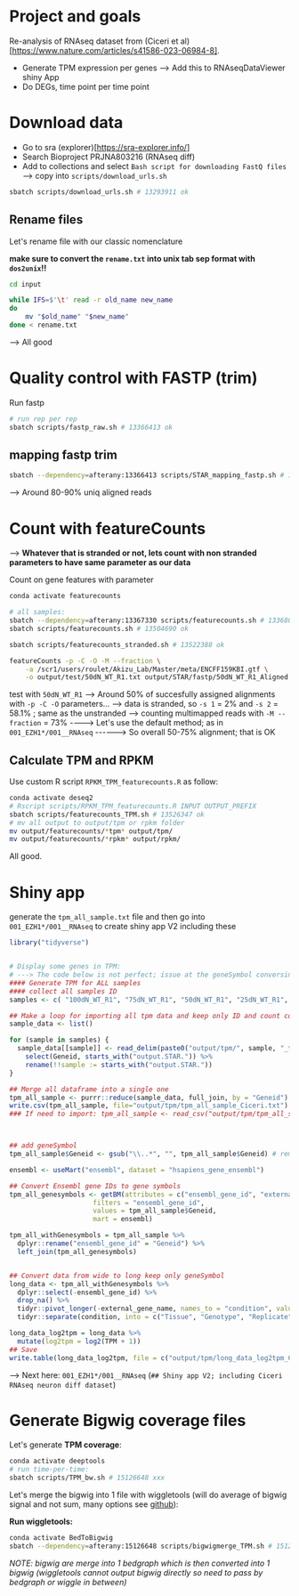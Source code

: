 # Project and goals 

Re-analysis of RNAseq dataset from (Ciceri et al)[https://www.nature.com/articles/s41586-023-06984-8].

- Generate TPM expression per genes
--> Add this to RNAseqDataViewer shiny App
- Do DEGs, time point per time point



# Download data


- Go to sra (explorer)[https://sra-explorer.info/]
- Search Bioproject PRJNA803216 (RNAseq diff)
- Add to collections and select `Bash script for downloading FastQ files` --> copy into `scripts/download_urls.sh`

```bash
sbatch scripts/download_urls.sh # 13293911 ok

```

## Rename files

Let's rename file with our classic nomenclature

**make sure to convert the `rename.txt` into unix tab sep  format with `dos2unix`!!**

```bash
cd input

while IFS=$'\t' read -r old_name new_name
do
    mv "$old_name" "$new_name"
done < rename.txt
```

--> All good 




# Quality control with FASTP (trim)

Run fastp
```bash
# run rep per rep
sbatch scripts/fastp_raw.sh # 13366413 ok
```


## mapping fastp trim

```bash
sbatch --dependency=afterany:13366413 scripts/STAR_mapping_fastp.sh # 13367330 ok
```

--> Around 80-90% uniq aligned reads



# Count with featureCounts


--> **Whatever that is stranded or not, lets count with non stranded parameters to have same parameter as our data**


Count on gene features with parameter
```bash
conda activate featurecounts

# all samples:
sbatch --dependency=afterany:13367330 scripts/featurecounts.sh # 13368068 bad wrong gtf
sbatch scripts/featurecounts.sh # 13504690 ok

sbatch scripts/featurecounts_stranded.sh # 13522388 ok

featureCounts -p -C -O -M --fraction \
	-a /scr1/users/roulet/Akizu_Lab/Master/meta/ENCFF159KBI.gtf \
	-o output/test/50dN_WT_R1.txt output/STAR/fastp/50dN_WT_R1_Aligned.sortedByCoord.out.bam


```
test with `50dN_WT_R1`
--> Around 50% of succesfully assigned alignments with `-p -C -O` parameters...
--> data is stranded, so `-s 1` = 2% and `-s 2` = 58.1% ; same as the unstranded
--> counting multimapped reads with `-M --fraction` = 73%
----> Let's use the default method; as in `001_EZH1*/001__RNAseq`
------> So overall 50-75% alignment; that is OK


## Calculate TPM and RPKM


Use custom R script `RPKM_TPM_featurecounts.R` as follow:
```bash
conda activate deseq2
# Rscript scripts/RPKM_TPM_featurecounts.R INPUT OUTPUT_PREFIX
sbatch scripts/featurecounts_TPM.sh # 13526347 ok
# mv all output to output/tpm or rpkm folder
mv output/featurecounts/*tpm* output/tpm/
mv output/featurecounts/*rpkm* output/rpkm/
```

All good. 


# Shiny app


generate the `tpm_all_sample.txt` file and then go into `001_EZH1*/001__RNAseq` to create shiny app V2 including these

```R
library("tidyverse")


# Display some genes in TPM: 
# ---> The code below is not perfect; issue at the geneSymbol conversin; to troubleshoot later; but it work
#### Generate TPM for ALL samples
#### collect all samples ID
samples <- c( "100dN_WT_R1", "75dN_WT_R1", "50dN_WT_R1", "25dN_WT_R1", "NPC_WT_R1", "ESC_WT_R1","100dN_WT_R2", "75dN_WT_R2",  "50dN_WT_R2",    "25dN_WT_R2","NPC_WT_R2", "ESC_WT_R2", "100dN_WT_R3",  "75dN_WT_R3", "50dN_WT_R3",  "25dN_WT_R3",  "NPC_WT_R3",  "ESC_WT_R3")

## Make a loop for importing all tpm data and keep only ID and count column
sample_data <- list()

for (sample in samples) {
  sample_data[[sample]] <- read_delim(paste0("output/tpm/", sample, "_tpm.txt"), delim = "\t", escape_double = FALSE, trim_ws = TRUE) %>%
    select(Geneid, starts_with("output.STAR.")) %>%
    rename(!!sample := starts_with("output.STAR."))
}

## Merge all dataframe into a single one
tpm_all_sample <- purrr::reduce(sample_data, full_join, by = "Geneid")
write.csv(tpm_all_sample, file="output/tpm/tpm_all_sample_Ciceri.txt")
### If need to import: tpm_all_sample <- read_csv("output/tpm/tpm_all_sample_Ciceri.txt") %>% dplyr::select(-"...1") #To import



## add geneSymbol
tpm_all_sample$Geneid <- gsub("\\..*", "", tpm_all_sample$Geneid) # remove Ensembl gene id version

ensembl <- useMart("ensembl", dataset = "hsapiens_gene_ensembl")

## Convert Ensembl gene IDs to gene symbols
tpm_all_genesymbols <- getBM(attributes = c("ensembl_gene_id", "external_gene_name"),
                     filters = "ensembl_gene_id",
                     values = tpm_all_sample$Geneid,
                     mart = ensembl)

tpm_all_withGenesymbols = tpm_all_sample %>% 
  dplyr::rename("ensembl_gene_id" = "Geneid") %>%
  left_join(tpm_all_genesymbols)


## Convert data from wide to long keep only geneSymbol
long_data <- tpm_all_withGenesymbols %>% 
  dplyr::select(-ensembl_gene_id) %>%
  drop_na() %>%
  tidyr::pivot_longer(-external_gene_name, names_to = "condition", values_to = "TPM") %>% 
  tidyr::separate(condition, into = c("Tissue", "Genotype", "Replicate"), sep = "_")

long_data_log2tpm = long_data %>%
  mutate(log2tpm = log2(TPM + 1))
## Save
write.table(long_data_log2tpm, file = c("output/tpm/long_data_log2tpm_Ciceri.txt"), sep = "\t", quote = FALSE, row.names = FALSE)


```


--> Next here: `001_EZH1*/001__RNAseq` (`## Shiny app V2; including Ciceri RNAseq neuron diff dataset`)



# Generate Bigwig coverage files

Let's generate **TPM coverage**:

```bash
conda activate deeptools
# run time-per-time:
sbatch scripts/TPM_bw.sh # 15126648 xxx
```


Let's merge the bigwig into 1 file with wiggletools (will do average of bigwig signal and not sum, many options see [github](https://github.com/Ensembl/WiggleTools)):


**Run wiggletools:**
```bash
conda activate BedToBigwig
sbatch --dependency=afterany:15126648 scripts/bigwigmerge_TPM.sh # 15127640 xxx
```
*NOTE: bigwig are merge into 1 bedgraph which is then converted into 1 bigwig (wiggletools cannot output bigwig directly so need to pass by bedgraph or wiggle in between)*






